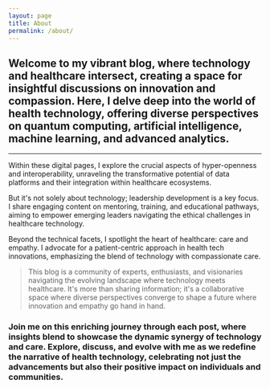 ```yaml
---
layout: page
title: About
permalink: /about/
---
```


## Welcome to my vibrant blog, where technology and healthcare intersect, creating a space for insightful discussions on innovation and compassion. Here, I delve deep into the world of health technology, offering diverse perspectives on quantum computing, artificial intelligence, machine learning, and advanced analytics.
---

Within these digital pages, I explore the crucial aspects of hyper-openness and interoperability, unraveling the transformative potential of data platforms and their integration within healthcare ecosystems.

But it's not solely about technology; leadership development is a key focus. I share engaging content on mentoring, training, and educational pathways, aiming to empower emerging leaders navigating the ethical challenges in healthcare technology.

Beyond the technical facets, I spotlight the heart of healthcare: care and empathy. I advocate for a patient-centric approach in health tech innovations, emphasizing the blend of technology with compassionate care.


> This blog is a community of experts, enthusiasts, and visionaries navigating the evolving landscape where technology meets healthcare. It's more than sharing information; it's a collaborative space where diverse perspectives converge to shape a future where innovation and empathy go hand in hand.

### Join me on this enriching journey through each post, where insights blend to showcase the dynamic synergy of technology and care. Explore, discuss, and evolve with me as we redefine the narrative of health technology, celebrating not just the advancements but also their positive impact on individuals and communities.
